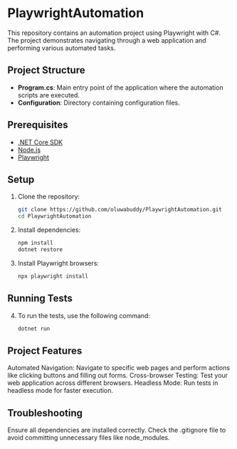 # PlaywrightAutomation

This repository contains an automation project using Playwright with C#. The project demonstrates navigating through a web application and performing various automated tasks.

## Project Structure

- **Program.cs**: Main entry point of the application where the automation scripts are executed.
- **Configuration**: Directory containing configuration files.

## Prerequisites

- [.NET Core SDK](https://dotnet.microsoft.com/download)
- [Node.js](https://nodejs.org/)
- [Playwright](https://playwright.dev/)

## Setup

1. Clone the repository:
   ```sh
   git clone https://github.com/oluwabuddy/PlaywrightAutomation.git
   cd PlaywrightAutomation

2. Install dependencies:
   ```sh
   npm install
   dotnet restore

3. Install Playwright browsers:
   ```sh
   npx playwright install


## Running Tests
   
4. To run the tests, use the following command:
   ```sh
   dotnet run

## Project Features
 Automated Navigation:  Navigate to specific web pages and perform actions like clicking buttons and filling out forms.
 Cross-browser Testing:  Test your web application across different browsers.
 Headless Mode:  Run tests in headless mode for faster execution.

## Troubleshooting
 Ensure all dependencies are installed correctly.
 Check the .gitignore file to avoid committing unnecessary files like node_modules.

